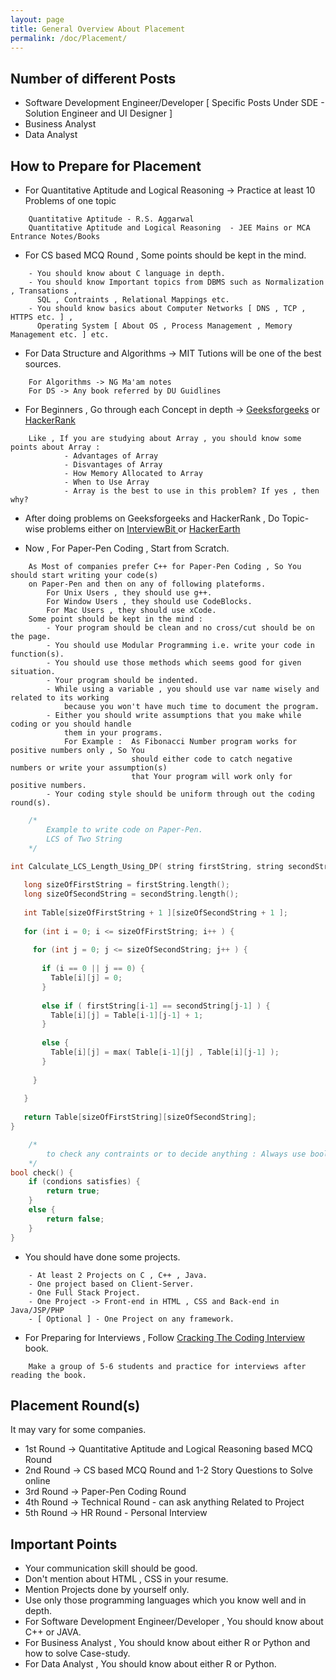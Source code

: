 ```yaml
---
layout: page
title: General Overview About Placement
permalink: /doc/Placement/
---
```


## Number of different Posts
- Software Development Engineer/Developer [ Specific Posts Under SDE - Solution Engineer and UI Designer ]
- Business Analyst
- Data Analyst


## How to Prepare for Placement
- For Quantitative Aptitude and Logical Reasoning -> Practice at least 10 Problems of one topic
```
    Quantitative Aptitude - R.S. Aggarwal
    Quantitative Aptitude and Logical Reasoning  - JEE Mains or MCA Entrance Notes/Books
```
- For CS based MCQ Round , Some points should be kept in the mind.
```
    - You should know about C language in depth.
    - You should know Important topics from DBMS such as Normalization , Transations ,
      SQL , Contraints , Relational Mappings etc.
    - You should know basics about Computer Networks [ DNS , TCP , HTTPS etc. ] , 
      Operating System [ About OS , Process Management , Memory Management etc. ] etc.
```
- For Data Structure and Algorithms -> MIT Tutions will be one of the best sources. 
```
    For Algorithms -> NG Ma'am notes
    For DS -> Any book referred by DU Guidlines
```
- For Beginners , Go through each Concept in depth -> [Geeksforgeeks](https://www.geeksforgeeks.org) or [HackerRank](https://www.hackerrank.com)
```
    Like , If you are studying about Array , you should know some points about Array :
            - Advantages of Array
            - Disvantages of Array
            - How Memory Allocated to Array
            - When to Use Array
            - Array is the best to use in this problem? If yes , then why?  
```
- After doing problems on Geeksforgeeks and HackerRank , Do Topic-wise problems either on [ InterviewBit ](https://www.interviewbit.com/practice/) or [HackerEarth](https://www.hackerearth.com/practice/)

- Now , For Paper-Pen Coding , Start from Scratch.
```
    As Most of companies prefer C++ for Paper-Pen Coding , So You should start writing your code(s)
    on Paper-Pen and then on any of following plateforms.
        For Unix Users , they should use g++.
        For Window Users , they should use CodeBlocks.
        For Mac Users , they should use xCode.
    Some point should be kept in the mind :
        - Your program should be clean and no cross/cut should be on the page.
        - You should use Modular Programming i.e. write your code in function(s).
        - You should use those methods which seems good for given situation.
        - Your program should be indented.
        - While using a variable , you should use var name wisely and related to its working
            because you won't have much time to document the program.
        - Either you should write assumptions that you make while coding or you should handle
            them in your programs.
            For Example :  As Fibonacci Number program works for positive numbers only , So You 
                           should either code to catch negative numbers or write your assumption(s)
                           that Your program will work only for positive numbers.
        - Your coding style should be uniform through out the coding round(s).              
```

```cpp
    /*
        Example to write code on Paper-Pen.
        LCS of Two String
    */
    
int Calculate_LCS_Length_Using_DP( string firstString, string secondString )  { 

   long sizeOfFirstString = firstString.length();
   long sizeOfSecondString = secondString.length();
   
   int Table[sizeOfFirstString + 1 ][sizeOfSecondString + 1 ]; 
   
   for (int i = 0; i <= sizeOfFirstString; i++ ) { 
   
     for (int j = 0; j <= sizeOfSecondString; j++ ) { 
     
       if (i == 0 || j == 0) {
         Table[i][j] = 0; 
       }
       
       else if ( firstString[i-1] == secondString[j-1] ) {
         Table[i][j] = Table[i-1][j-1] + 1;
       }
   
       else {
         Table[i][j] = max( Table[i-1][j] , Table[i][j-1] ); 
       }
       
     } 
     
   } 
   
   return Table[sizeOfFirstString][sizeOfSecondString]; 
}

```


```cpp
    /*
        to check any contraints or to decide anything : Always use bool
    */
bool check() {
    if (condions satisfies) {
        return true;
    }
    else {
        return false;
    }
}
```
- You should have done some projects.
```
    - At least 2 Projects on C , C++ , Java.
    - One project based on Client-Server.
    - One Full Stack Project.
    - One Project -> Front-end in HTML , CSS and Back-end in Java/JSP/PHP
    - [ Optional ] - One Project on any framework.
```
- For Preparing for Interviews , Follow [Cracking The Coding Interview](https://drive.google.com/open?id=1PbXGSAj6X4yUIuQyouV5vgUQKtpCePJC) book.
```
    Make a group of 5-6 students and practice for interviews after reading the book.
```

## Placement Round(s)
It may vary for some companies.
- 1st Round -> Quantitative Aptitude and Logical Reasoning based MCQ Round
- 2nd Round -> CS based MCQ Round and 1-2 Story Questions to Solve online
- 3rd Round -> Paper-Pen Coding Round
- 4th Round -> Technical Round - can ask anything Related to Project
- 5th Round -> HR Round - Personal Interview

## Important Points
- Your communication skill should be good.
- Don't mention about HTML , CSS in your resume.
- Mention Projects done by yourself only.
- Use only those programming languages which you know well and in depth.
- For Software Development Engineer/Developer , You should know about C++ or JAVA.
- For Business Analyst , You should know about either R or Python and how to solve Case-study.
- For Data Analyst , You should know about either R or Python.
